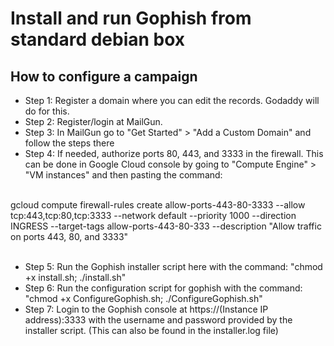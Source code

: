 # Install and run Gophish from standard debian box 

## How to configure a campaign 

- Step 1:		Register a domain where you can edit the records. Godaddy will do for this.
- Step 2:		Register/login at MailGun.
- Step 3:		In MailGun go to "Get Started" > "Add a Custom Domain" and follow the steps there
- Step 4:		If needed, authorize ports 80, 443, and 3333 in the firewall. This can be done in Google Cloud console by going to "Compute Engine" > "VM instances" and then pasting the command:

<br>
gcloud compute firewall-rules create allow-ports-443-80-3333 --allow tcp:443,tcp:80,tcp:3333 --network default --priority 1000 --direction INGRESS --target-tags allow-ports-443-80-333 --description "Allow traffic on ports 443, 80, and 3333"
<br><br>

- Step 5:		Run the Gophish installer script here with the command: "chmod +x install.sh; ./install.sh"
- Step 6:		Run the configuration script for gophish with the command: "chmod +x ConfigureGophish.sh; ./ConfigureGophish.sh"
- Step 7:		Login to the Gophish console at https://(Instance IP address):3333 with the username and password provided by the installer script. (This can also be found in the installer.log file)
